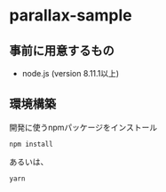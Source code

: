 parallax-sample
====

## 事前に用意するもの
- node.js (version 8.11.1以上)

## 環境構築

開発に使うnpmパッケージをインストール
```
npm install
```

あるいは、
```
yarn
```
